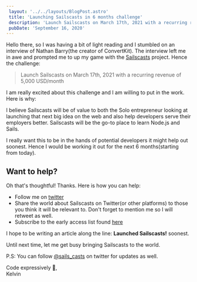 ```yaml
---
 layout: '../../layouts/BlogPost.astro'
 title: 'Launching Sailscasts in 6 months challenge'
 description: 'Launch Sailscasts on March 17th, 2021 with a recurring revenue of 5,000 USD/month'
 pubDate: 'September 16, 2020'
---
```


Hello there, so I was having a bit of light reading and I stumbled on an interview of Nathan Barry(the creator of ConvertKit).
The interview left me in awe and prompted me to up my game with the [Sailscasts](https://sailscasts.com) project. Hence the challenge:

> Launch Sailscasts on March 17th, 2021 with a recurring revenue of 5,000 USD/month

I am really excited about this challenge and I am willing to put in the work. Here is why:

I believe Sailscasts will be of value to both the Solo entrepreneur looking at launching that next big idea on the web and also help developers serve their employers better. Sailscasts will be the go-to place to learn Node.js and Sails.

I really want this to be in the hands of potential developers it might help out soonest. Hence I would be working it out for the next 6 months(starting from today).

## Want to help?

Oh that's thoughtful! Thanks. Here is how you can help:

- Follow me on [twitter](https://twitter.com/dominus_kelvin)
- Share the world about Sailscasts on Twitter(or other platforms) to those you think it will be relevant to. Don't forget to mention me so I will retweet as well.
- Subscribe to the early access list found [here](https://sailscasts.com)

I hope to be writing an article along the line: **Launched Sailscasts!** soonest.

Until next time, let me get busy bringing Sailscasts to the world.

P.S: You can follow [@sails_casts](https://twitter.com/sails_casts) on twitter for updates as well.

Code expressively 🎨, <br /> Kelvin
